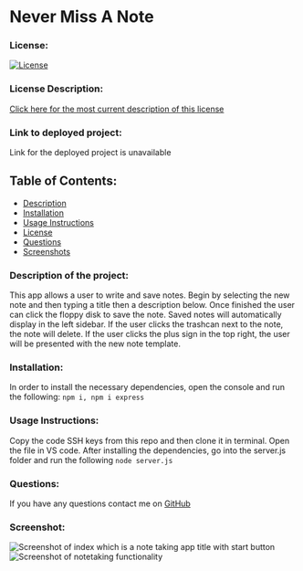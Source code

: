 # Never Miss A Note
### License:
[![License](https://img.shields.io/badge/License-MIT-green.svg)](https://opensource.org/licenses/MIT) 
### License Description:
[Click here for the most current description of this license](https://opensource.org/licenses/MIT)
### Link to deployed project:
Link for the deployed project is unavailable
## Table of Contents: 
* [Description](#description)
* [Installation](#installation)
* [Usage Instructions](#usage-instructions)
* [License](#license)
* [Questions](#questions)
* [Screenshots](#screenshot)
### Description of the project:
This app allows a user to write and save notes. Begin by selecting the new note and then typing a title then a description below. Once finished the user can click the floppy disk to save the note. Saved notes will automatically display in the left sidebar. If the user clicks the trashcan next to the note, the note will delete. If the user clicks the plus sign in the top right, the user will be presented with the new note template.
### Installation:
In order to install the necessary dependencies, open the console and run the following:
```npm i, npm i express```
### Usage Instructions:
Copy the code SSH keys from this repo and then clone it in terminal. Open the file in VS code. After installing the dependencies, go into the server.js folder and run the following ```node server.js```
### Questions:
If you have any questions contact me on [GitHub](https://github.com/AmberZimmerman) 
### Screenshot:
![Screenshot of index which is a note taking app title with start button](./assets/notess1.png) 
![Screenshot of notetaking functionality](./assets/notess2.png)
